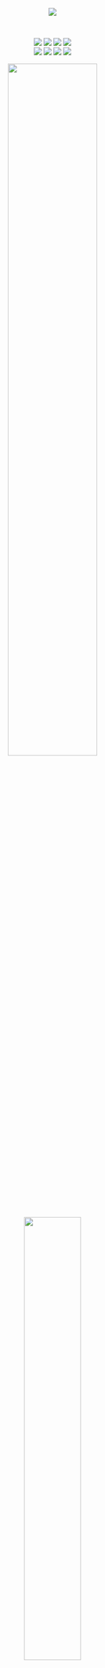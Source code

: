 <p align='center'>
    <img src="https://capsule-render.vercel.app/api?type=venom&color=B9A0C4&height=300&section=header&text=SeungEun%20&render&fontSize=70&animation=twinkling&fontAlignY=38&desc=&descAlignY=60&descAlign=82&fontColor=656565"/>
</p>
<div align=center>
<br/>

<!--     ![https://github.com/sep037/sep037/blob/main/chat.svg](https://github.com/sep037/sep037/blob/main/chat.svg) -->

<p align='center'>
<img src="https://img.shields.io/badge/Java-007396?style=flat&logo=Conda-Forge&logoColor=white" />
    <img src="https://img.shields.io/badge/C-A8B9CC?style=flat&logo=C&logoColor=white" />
    <img src="https://img.shields.io/badge/react-61DAFB?style=flat&logo=react&logoColor=white"/>
    <img src="https://img.shields.io/badge/python-3776AB?style=flat&logo=python&logoColor=white"/>
    <br/>
    <img src="https://img.shields.io/badge/docker-2496ED?style=flat&logo=docker&logoColor=white"/>
    <img src="https://img.shields.io/badge/javascript-F7DF1E?style=flat&logo=javascript&logoColor=white"/>
    <img src="https://img.shields.io/badge/swift-F05138?style=flat&logo=swift&logoColor=white"/>
    <img src="https://img.shields.io/badge/MySQL-4479A1?style=flat&logo=MySQL&logoColor=white" />
</p>

<p align="center">
<img src="https://github-profile-summary-cards.vercel.app/api/cards/profile-details?username=sep037&theme=vue" width="60%"/>
<br/>
<img width="48%" src="https://github-readme-stats.vercel.app/api?username=sep037&show_icons=true&theme=vue" />
</p>

    
<br/>
</p>

